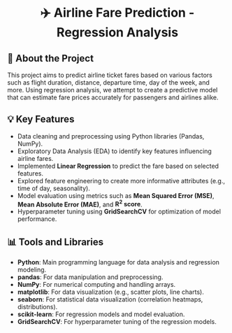 <h1 align="center">✈️ Airline Fare Prediction - Regression Analysis</h1>

<h2>📌 About the Project</h2>
<p>
This project aims to predict airline ticket fares based on various factors such as flight duration, distance, departure time, day of the week, and more. Using regression analysis, we attempt to create a predictive model that can estimate fare prices accurately for passengers and airlines alike.
</p>

<h2>💡 Key Features</h2>
<ul>
  <li>Data cleaning and preprocessing using Python libraries (Pandas, NumPy).</li>
  <li>Exploratory Data Analysis (EDA) to identify key features influencing airline fares.</li>
  <li>Implemented <strong>Linear Regression</strong> to predict the fare based on selected features.</li>
  <li>Explored feature engineering to create more informative attributes (e.g., time of day, seasonality).</li>
  <li>Model evaluation using metrics such as <strong>Mean Squared Error (MSE)</strong>, <strong>Mean Absolute Error (MAE)</strong>, and <strong>R<sup>2</sup> score</strong>.</li>
  <li>Hyperparameter tuning using <strong>GridSearchCV</strong> for optimization of model performance.</li>
</ul>

<h2>📊 Tools and Libraries</h2>
<ul>
  <li><strong>Python</strong>: Main programming language for data analysis and regression modeling.</li>
  <li><strong>pandas</strong>: For data manipulation and preprocessing.</li>
  <li><strong>NumPy</strong>: For numerical computing and handling arrays.</li>
  <li><strong>matplotlib</strong>: For data visualization (e.g., scatter plots, line charts).</li>
  <li><strong>seaborn</strong>: For statistical data visualization (correlation heatmaps, distributions).</li>
  <li><strong>scikit-learn</strong>: For regression models and model evaluation.</li>
  <li><strong>GridSearchCV</strong>: For hyperparameter tuning of the regression models.</li>
</ul>
